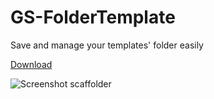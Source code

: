# GS-FolderTemplate

Save and manage your templates' folder easily

[Download](https://github.com/giuseppesalvo/GS-FolderTemplate/raw/master/Scaffolder.zip)

![ Screenshot scaffolder ](https://raw.githubusercontent.com/giuseppesalvo/GS-FolderTemplate/master/Screenshot.png)
